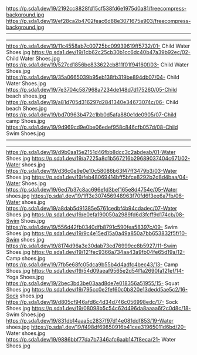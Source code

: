 https://p.sda1.dev/19/2192cc8828fd15cf538fd6e1975d0a81/freecompress-background.jpg
https://p.sda1.dev/19/ef28ca2b4702feac6d88e3071675e903/freecompress-background.jpg
————————————————————————————————————————————————————————————————————————
https://p.sda1.dev/19/11c4558ab7c00725bc09939619ff5732/01- Child Water Shoes.jpg
https://p.sda1.dev/19/1cb62c25cb30b1cc6dc40b47a39b92ec/02- Child Water Shoes.jpg
https://p.sda1.dev/19/527cd1856be833622cb811f01f94160f/03- Child Water Shoes.jpg
https://p.sda1.dev/19/35a0665039b95eb138fb319be894db07/04- Child Water Shoes.jpg
https://p.sda1.dev/19/7e3704c587968a7234de148d7d175260/05-Child beach shoes.jpg
https://p.sda1.dev/19/a81d705d316297d2841340e34673074c/06- Child beach Shoes.jpg
https://p.sda1.dev/19/bd70963b472c1bb0d5afa880e1de0905/07-Child camp Shoes.jpg
https://p.sda1.dev/19/9d969cd9e0be06edef958c846cfb057d/08-Child Swim Shoes.jpg
————————————————————————————————————————————————————————————————————————
https://p.sda1.dev/19/d9b0aa15e2151d46fbb8dcc3c2abdeab/01-Water Shoes.jpg
https://p.sda1.dev/19/a7225a8d1b567216b29689037404c671/02-Water shoes.jpg
https://p.sda1.dev/19/d36c0e9e0e10c58086b63f47ff3479b3/03-Water Shoes.jpg
https://p.sda1.dev/19/feb48069414bff5bfce8292b2d8d4baa/04-Water Shoes.jpg
https://p.sda1.dev/19/6ed7b37c8ac696e1d3bef165e8d4754e/05-Water shoes.jpg
https://p.sda1.dev/19/1ff3e307456948963f70fd6f3ee6a7fb/06-Water shoes.jpg
https://p.sda1.dev/19/a8dab5d91385e5761cedbf4b94cdadec/07-Water Shoes.jpg
https://p.sda1.dev/19/e0efa190050a2989fd6d3fcff9d174cb/08-Swim Shoes.jpg
https://p.sda1.dev/19/556d42fb0340dfb8791c590fea58397c/09- Swim Shoes.jpg
https://p.sda1.dev/19/9c4e15ed15a0a49a850a7bb653832f5f/10-Swim shoes.jpg
https://p.sda1.dev/19/8174d96a3e30dab73ed76999cc8b5927/11-Swim Shoes.jpg
https://p.sda1.dev/19/121fec9366a734aa43a9fb04fe65d19a/12- Camp shoes.jpg
https://p.sda1.dev/19/7fb5e68fc05dca9b55b4d4adfc4bec43/13- Camp Shoes.jpg
https://p.sda1.dev/19/54d09aeaf9565e2d54f1a2690fa121ef/14- Yoga Shoes.jpg
https://p.sda1.dev/19/2bec3bd3be03aad8de7e018356a51955/15- Squat Shoes.jpg
https://p.sda1.dev/19/795cc0e2fef60c0b820e13dedd5ae5c2/16-Sock shoes.jpg
https://p.sda1.dev/19/d805cf946afd6c4d34d746c056998edc/17- Sock Shoes.jpg
https://p.sda1.dev/19/08098b5c54c62d496da8aaaa6f2c0d8c/18- Swim Shoes.jpg
https://p.sda1.dev/19/831db14aaa5c2837f97d14e081ddf853/19-Water shoes.jpg
https://p.sda1.dev/19/f498df69850916b41cee31965011d6bd/20- Water shoes.jpg
https://p.sda1.dev/19/9886bbf77da7b7346afc6aab147f8eca/21- Water Shoes.jpg
